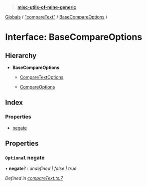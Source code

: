 > **[misc-utils-of-mine-generic](../README.md)**

[Globals](../globals.md) / ["compareText"](../modules/_comparetext_.md) / [BaseCompareOptions](_comparetext_.basecompareoptions.md) /

# Interface: BaseCompareOptions

## Hierarchy

* **BaseCompareOptions**

  * [CompareTextOptions](_comparetext_.comparetextoptions.md)

  * [CompareOptions](_comparetext_.compareoptions.md)

## Index

### Properties

* [negate](_comparetext_.basecompareoptions.md#optional-negate)

## Properties

### `Optional` negate

• **negate**? : *undefined | false | true*

*Defined in [compareText.ts:7](https://github.com/cancerberoSgx/misc-utils-of-mine/blob/ca10768/misc-utils-of-mine-generic/src/compareText.ts#L7)*